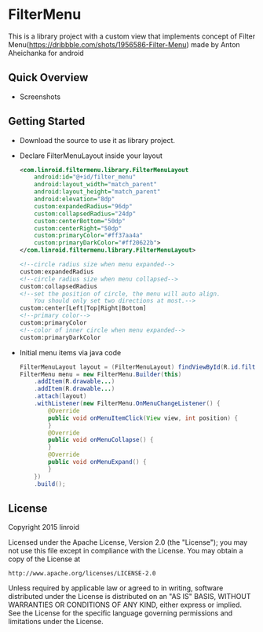 # FilterMenu
This is a library project with a custom view that implements  concept of  Filter Menu(https://dribbble.com/shots/1956586-Filter-Menu) made by  Anton Aheichanka for android

## Quick Overview
 - Screenshots

## Getting Started
 - Download the source to use it as library project.
 - Declare FilterMenuLayout inside your layout
 
    ```xml
    <com.linroid.filtermenu.library.FilterMenuLayout
        android:id="@+id/filter_menu"
        android:layout_width="match_parent"
        android:layout_height="match_parent"
        android:elevation="8dp"
        custom:expandedRadius="96dp"
        custom:collapsedRadius="24dp"
        custom:centerBottom="50dp"
        custom:centerRight="50dp"
        custom:primaryColor="#ff37aa4a"
        custom:primaryDarkColor="#ff20622b">
    </com.linroid.filtermenu.library.FilterMenuLayout>
    
    <!--circle radius size when menu expanded-->
    custom:expandedRadius 
    <!--circle radius size when menu collapsed-->
    custom:collapsedRadius
    <!--set the position of circle, the menu will auto align.
        You should only set two directions at most.-->
    custom:center[Left|Top|Right|Bottom]
    <!--primary color-->
    custom:primaryColor
    <!--color of inner circle when menu expanded-->
    custom:primaryDarkColor
    ```
 - Initial menu items via java code
 
    ```java
    FilterMenuLayout layout = (FilterMenuLayout) findViewById(R.id.filter_menu);
    FilterMenu menu = new FilterMenu.Builder(this)
        .addItem(R.drawable...)
        .addItem(R.drawable...)
        .attach(layout)
        .withListener(new FilterMenu.OnMenuChangeListener() {
            @Override
            public void onMenuItemClick(View view, int position) {
            }
            @Override
            public void onMenuCollapse() {
            }
            @Override
            public void onMenuExpand() {
            }
        })
        .build();
    ```
    
## License
Copyright 2015 linroid

Licensed under the Apache License, Version 2.0 (the "License");
you may not use this file except in compliance with the License.
You may obtain a copy of the License at

    http://www.apache.org/licenses/LICENSE-2.0

Unless required by applicable law or agreed to in writing, software
distributed under the License is distributed on an "AS IS" BASIS,
WITHOUT WARRANTIES OR CONDITIONS OF ANY KIND, either express or implied.
See the License for the specific language governing permissions and
limitations under the License.


